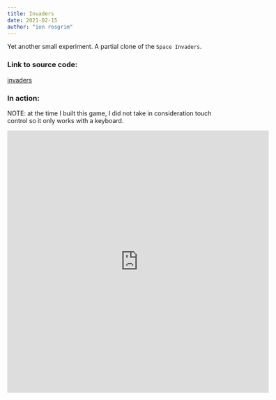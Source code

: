 ```yaml
---
title: Invaders
date: 2021-02-15
author: "ion rosgrim"
---
```


Yet another small experiment. A partial clone of the `Space Invaders`.


### Link to source code:

[invaders](https://github.com/irosgrim/invaders)

### In action:

NOTE: at the time I built this game, I did not take in consideration touch control so it only works with a keyboard.

<iframe src="https://irosgrim.github.io/invaders/" frameborder="0" width="600" height="600" loading="lazy"></iframe>
